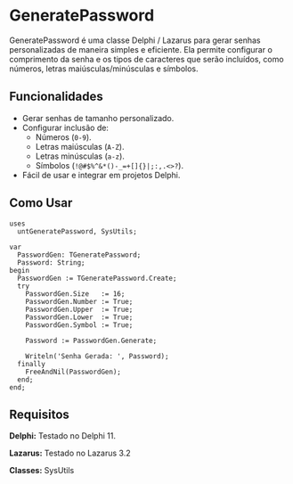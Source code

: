 # GeneratePassword

GeneratePassword é uma classe Delphi / Lazarus para gerar senhas personalizadas de maneira simples e eficiente. Ela permite configurar o comprimento da senha e os tipos de caracteres que serão incluídos, como números, letras maiúsculas/minúsculas e símbolos.

## Funcionalidades

- Gerar senhas de tamanho personalizado.
- Configurar inclusão de:
  - Números (`0-9`).
  - Letras maiúsculas (`A-Z`).
  - Letras minúsculas (`a-z`).
  - Símbolos (`!@#$%^&*()-_=+[]{}|;:,.<>?`).
- Fácil de usar e integrar em projetos Delphi.

## Como Usar
```delphi
uses
  untGeneratePassword, SysUtils;

var
  PasswordGen: TGeneratePassword;
  Password: String;
begin
  PasswordGen := TGeneratePassword.Create;
  try
    PasswordGen.Size   := 16;
    PasswordGen.Number := True;
    PasswordGen.Upper  := True;
    PasswordGen.Lower  := True;
    PasswordGen.Symbol := True;

    Password := PasswordGen.Generate;

    Writeln('Senha Gerada: ', Password);
  finally
    FreeAndNil(PasswordGen);
  end;
end;
```

## Requisitos

**Delphi:** Testado no Delphi 11.

**Lazarus:** Testado no Lazarus 3.2

**Classes:** SysUtils
